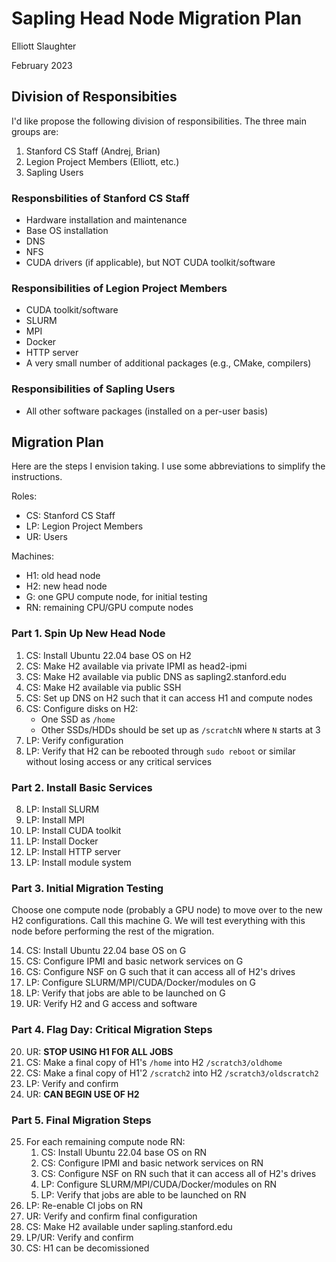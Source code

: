 # Sapling Head Node Migration Plan

Elliott Slaughter

February 2023

## Division of Responsibities

I'd like propose the following division of responsibilities. The three
main groups are:

 1. Stanford CS Staff (Andrej, Brian)
 2. Legion Project Members (Elliott, etc.)
 3. Sapling Users

### Responsbilities of Stanford CS Staff

  * Hardware installation and maintenance
  * Base OS installation
  * DNS
  * NFS
  * CUDA drivers (if applicable), but NOT CUDA toolkit/software

### Responsibilities of Legion Project Members

  * CUDA toolkit/software
  * SLURM
  * MPI
  * Docker
  * HTTP server
  * A very small number of additional packages (e.g., CMake, compilers)

### Responsibilities of Sapling Users

  * All other software packages (installed on a per-user basis)

## Migration Plan

Here are the steps I envision taking. I use some abbreviations to
simplify the instructions.

Roles:

  * CS: Stanford CS Staff
  * LP: Legion Project Members
  * UR: Users

Machines:

  * H1: old head node
  * H2: new head node
  * G: one GPU compute node, for initial testing
  * RN: remaining CPU/GPU compute nodes

### Part 1. Spin Up New Head Node

 1. CS: Install Ubuntu 22.04 base OS on H2
 2. CS: Make H2 available via private IPMI as head2-ipmi
 3. CS: Make H2 available via public DNS as sapling2.stanford.edu
 4. CS: Make H2 available via public SSH
 5. CS: Set up DNS on H2 such that it can access H1 and compute nodes
 6. CS: Configure disks on H2:
      * One SSD as `/home`
      * Other SSDs/HDDs should be set up as `/scratchN` where `N` starts at 3
 7. LP: Verify configuration
 8. LP: Verify that H2 can be rebooted through `sudo reboot` or similar without losing access or any critical services

### Part 2. Install Basic Services

 8. LP: Install SLURM
 9. LP: Install MPI
10. LP: Install CUDA toolkit
11. LP: Install Docker
12. LP: Install HTTP server
13. LP: Install module system

### Part 3. Initial Migration Testing

Choose one compute node (probably a GPU node) to move over to the new
H2 configurations. Call this machine G. We will test everything with
this node before performing the rest of the migration.

14. CS: Install Ubuntu 22.04 base OS on G
15. CS: Configure IPMI and basic network services on G
16. CS: Configure NSF on G such that it can access all of H2's drives
17. LP: Configure SLURM/MPI/CUDA/Docker/modules on G
18. LP: Verify that jobs are able to be launched on G
19. UR: Verify H2 and G access and software

### Part 4. Flag Day: Critical Migration Steps

20. UR: **STOP USING H1 FOR ALL JOBS**
21. CS: Make a final copy of H1's `/home` into H2 `/scratch3/oldhome`
22. CS: Make a final copy of H1'2 `/scratch2` into H2 `/scratch3/oldscratch2`
23. LP: Verify and confirm
24. UR: **CAN BEGIN USE OF H2**

### Part 5. Final Migration Steps

25. For each remaining compute node RN:
      1. CS: Install Ubuntu 22.04 base OS on RN
      2. CS: Configure IPMI and basic network services on RN
      3. CS: Configure NSF on RN such that it can access all of H2's drives
      4. LP: Configure SLURM/MPI/CUDA/Docker/modules on RN
      5. LP: Verify that jobs are able to be launched on RN
26. LP: Re-enable CI jobs on RN
27. UR: Verify and confirm final configuration
28. CS: Make H2 available under sapling.stanford.edu
29. LP/UR: Verify and confirm
30. CS: H1 can be decomissioned

